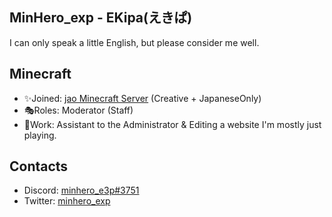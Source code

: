 ## MinHero_exp - EKipa(えきぱ)
I can only speak a little English, but please consider me well.

## Minecraft  
- ✨Joined: [jao Minecraft Server](https://jaoafa.com) (Creative + JapaneseOnly)
- 🎭Roles: Moderator (Staff)
- 📄Work: Assistant to the Administrator & Editing a website
I'm mostly just playing.

## Contacts
- Discord: [minhero_e3p#3751](https://discord.com/users/310570792691826688)
- Twitter: [minhero_exp](https://twitter.com/minhero_exp)

